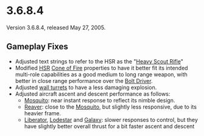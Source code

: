 # 3.6.8.4

Version 3.6.8.4, released May 27, 2005.

## Gameplay Fixes

- Adjusted text strings to refer to the HSR as the
  "[Heavy Scout Rifle](../weapons/Heavy_Scout_Rifle.md)"
- Modified [HSR](../weapons/Heavy_Scout_Rifle.md)
  [Cone of Fire](../terminology/Cone_of_fire.md) properties to have it better
  fit its intended multi-role capabilities as a good medium to long range
  weapon, with better in close range performance over the
  [Bolt Driver](../weapons/Bolt_Driver.md).
- Adjusted [wall turrets](../items/Phalanx.md) to have a less damaging
  explosion.
- Adjusted aircraft ascent and descent performance as follows:
  - [Mosquito](../vehicles/Mosquito.md): near instant response to reflect its
    nimble design.
  - [Reaver](../vehicles/Reaver.md): close to the
    [Mosquito](../vehicles/Mosquito.md), but slightly less responsive, due to
    its heavier frame.
  - [Liberator](../vehicles/Liberator.md), [Lodestar](../vehicles/Lodestar.md)
    and [Galaxy](../vehicles/Galaxy.md): slower responses to control, but they
    have slightly better overall thrust for a bit faster ascent and descent
